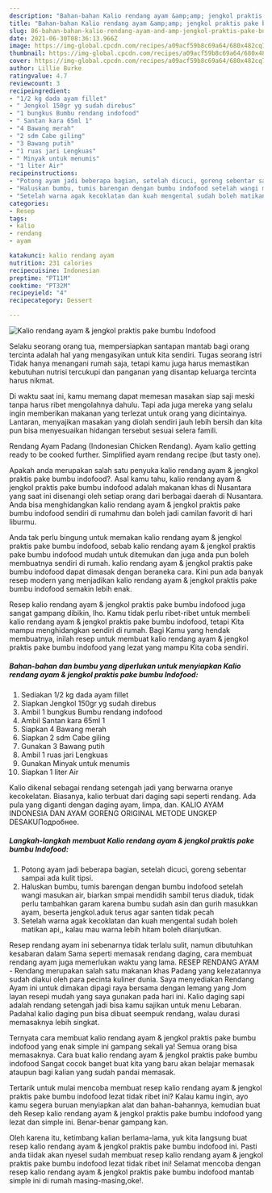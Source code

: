 ```yaml
---
description: "Bahan-bahan Kalio rendang ayam &amp;amp; jengkol praktis pake bumbu Indofood yang nikmat Untuk Jualan"
title: "Bahan-bahan Kalio rendang ayam &amp;amp; jengkol praktis pake bumbu Indofood yang nikmat Untuk Jualan"
slug: 86-bahan-bahan-kalio-rendang-ayam-and-amp-jengkol-praktis-pake-bumbu-indofood-yang-nikmat-untuk-jualan
date: 2021-06-30T08:36:13.966Z
image: https://img-global.cpcdn.com/recipes/a09acf59b8c69a64/680x482cq70/kalio-rendang-ayam-jengkol-praktis-pake-bumbu-indofood-foto-resep-utama.jpg
thumbnail: https://img-global.cpcdn.com/recipes/a09acf59b8c69a64/680x482cq70/kalio-rendang-ayam-jengkol-praktis-pake-bumbu-indofood-foto-resep-utama.jpg
cover: https://img-global.cpcdn.com/recipes/a09acf59b8c69a64/680x482cq70/kalio-rendang-ayam-jengkol-praktis-pake-bumbu-indofood-foto-resep-utama.jpg
author: Lillie Burke
ratingvalue: 4.7
reviewcount: 3
recipeingredient:
- "1/2 kg dada ayam fillet"
- " Jengkol 150gr yg sudah direbus"
- "1 bungkus Bumbu rendang indofood"
- " Santan kara 65ml 1"
- "4 Bawang merah"
- "2 sdm Cabe giling"
- "3 Bawang putih"
- "1 ruas jari Lengkuas"
- " Minyak untuk menumis"
- "1 liter Air"
recipeinstructions:
- "Potong ayam jadi beberapa bagian, setelah dicuci, goreng sebentar sampai ada kulit tipsi."
- "Haluskan bumbu, tumis barengan dengan bumbu indofood setelah wangi masukan air, biarkan smpai mendidih sambil terus diaduk, tidak perlu tambahkan garam karena bumbu sudah asin dan gurih masukkan ayam, beserta jengkol.aduk terus agar santen tidak pecah"
- "Setelah warna agak kecoklatan dan kuah mengental sudah boleh matikan api,, kalau mau warna lebih hitam boleh dilanjutkan."
categories:
- Resep
tags:
- kalio
- rendang
- ayam

katakunci: kalio rendang ayam 
nutrition: 231 calories
recipecuisine: Indonesian
preptime: "PT11M"
cooktime: "PT32M"
recipeyield: "4"
recipecategory: Dessert

---
```



![Kalio rendang ayam &amp; jengkol praktis pake bumbu Indofood](https://img-global.cpcdn.com/recipes/a09acf59b8c69a64/680x482cq70/kalio-rendang-ayam-jengkol-praktis-pake-bumbu-indofood-foto-resep-utama.jpg)

Selaku seorang orang tua, mempersiapkan santapan mantab bagi orang tercinta adalah hal yang mengasyikan untuk kita sendiri. Tugas seorang istri Tidak hanya menangani rumah saja, tetapi kamu juga harus memastikan kebutuhan nutrisi tercukupi dan panganan yang disantap keluarga tercinta harus nikmat.

Di waktu  saat ini, kamu memang dapat memesan masakan siap saji meski tanpa harus ribet mengolahnya dahulu. Tapi ada juga mereka yang selalu ingin memberikan makanan yang terlezat untuk orang yang dicintainya. Lantaran, menyajikan masakan yang diolah sendiri jauh lebih bersih dan kita pun bisa menyesuaikan hidangan tersebut sesuai selera famili. 

Rendang Ayam Padang (Indonesian Chicken Rendang). Ayam kalio getting ready to be cooked further. Simplified ayam rendang recipe (but tasty one).

Apakah anda merupakan salah satu penyuka kalio rendang ayam &amp; jengkol praktis pake bumbu indofood?. Asal kamu tahu, kalio rendang ayam &amp; jengkol praktis pake bumbu indofood adalah makanan khas di Nusantara yang saat ini disenangi oleh setiap orang dari berbagai daerah di Nusantara. Anda bisa menghidangkan kalio rendang ayam &amp; jengkol praktis pake bumbu indofood sendiri di rumahmu dan boleh jadi camilan favorit di hari liburmu.

Anda tak perlu bingung untuk memakan kalio rendang ayam &amp; jengkol praktis pake bumbu indofood, sebab kalio rendang ayam &amp; jengkol praktis pake bumbu indofood mudah untuk ditemukan dan juga anda pun boleh membuatnya sendiri di rumah. kalio rendang ayam &amp; jengkol praktis pake bumbu indofood dapat dimasak dengan beraneka cara. Kini pun ada banyak resep modern yang menjadikan kalio rendang ayam &amp; jengkol praktis pake bumbu indofood semakin lebih enak.

Resep kalio rendang ayam &amp; jengkol praktis pake bumbu indofood juga sangat gampang dibikin, lho. Kamu tidak perlu ribet-ribet untuk membeli kalio rendang ayam &amp; jengkol praktis pake bumbu indofood, tetapi Kita mampu menghidangkan sendiri di rumah. Bagi Kamu yang hendak membuatnya, inilah resep untuk membuat kalio rendang ayam &amp; jengkol praktis pake bumbu indofood yang lezat yang mampu Kita coba sendiri.

<!--inarticleads1-->

##### Bahan-bahan dan bumbu yang diperlukan untuk menyiapkan Kalio rendang ayam &amp; jengkol praktis pake bumbu Indofood:

1. Sediakan 1/2 kg dada ayam fillet
1. Siapkan  Jengkol 150gr yg sudah direbus
1. Ambil 1 bungkus Bumbu rendang indofood
1. Ambil  Santan kara 65ml 1
1. Siapkan 4 Bawang merah
1. Siapkan 2 sdm Cabe giling
1. Gunakan 3 Bawang putih
1. Ambil 1 ruas jari Lengkuas
1. Gunakan  Minyak untuk menumis
1. Siapkan 1 liter Air


Kalio dikenal sebagai rendang setengah jadi yang berwarna oranye kecokelatan. Biasanya, kalio terbuat dari daging sapi seperti rendang. Ada pula yang diganti dengan daging ayam, limpa, dan. KALIO AYAM INDONESIA DAN AYAM GORENG ORIGINAL METODE UNGKEP DESAKUПодробнее. 

<!--inarticleads2-->

##### Langkah-langkah membuat Kalio rendang ayam &amp; jengkol praktis pake bumbu Indofood:

1. Potong ayam jadi beberapa bagian, setelah dicuci, goreng sebentar sampai ada kulit tipsi.
1. Haluskan bumbu, tumis barengan dengan bumbu indofood setelah wangi masukan air, biarkan smpai mendidih sambil terus diaduk, tidak perlu tambahkan garam karena bumbu sudah asin dan gurih masukkan ayam, beserta jengkol.aduk terus agar santen tidak pecah
1. Setelah warna agak kecoklatan dan kuah mengental sudah boleh matikan api,, kalau mau warna lebih hitam boleh dilanjutkan.


Resep rendang ayam ini sebenarnya tidak terlalu sulit, namun dibutuhkan kesabaran dalam Sama seperti memasak rendang daging, cara membuat rendang ayam juga memerlukan waktu yang lama. RESEP RENDANG AYAM - Rendang merupakan salah satu makanan khas Padang yang kelezatannya sudah diakui oleh para pecinta kuliner dunia. Saya menyediakan Rendang Ayam ini untuk dimakan dipagi raya bersama dengan lemang yang Jom layan resepi mudah yang saya gunakan pada hari ini. Kalio daging sapi adalah rendang setengah jadi bisa kamu sajikan untuk menu Lebaran. Padahal kalio daging pun bisa dibuat seempuk rendang, walau durasi memasaknya lebih singkat. 

Ternyata cara membuat kalio rendang ayam &amp; jengkol praktis pake bumbu indofood yang enak simple ini gampang sekali ya! Semua orang bisa memasaknya. Cara buat kalio rendang ayam &amp; jengkol praktis pake bumbu indofood Sangat cocok banget buat kita yang baru akan belajar memasak ataupun bagi kalian yang sudah pandai memasak.

Tertarik untuk mulai mencoba membuat resep kalio rendang ayam &amp; jengkol praktis pake bumbu indofood lezat tidak ribet ini? Kalau kamu ingin, ayo kamu segera buruan menyiapkan alat dan bahan-bahannya, kemudian buat deh Resep kalio rendang ayam &amp; jengkol praktis pake bumbu indofood yang lezat dan simple ini. Benar-benar gampang kan. 

Oleh karena itu, ketimbang kalian berlama-lama, yuk kita langsung buat resep kalio rendang ayam &amp; jengkol praktis pake bumbu indofood ini. Pasti anda tiidak akan nyesel sudah membuat resep kalio rendang ayam &amp; jengkol praktis pake bumbu indofood lezat tidak ribet ini! Selamat mencoba dengan resep kalio rendang ayam &amp; jengkol praktis pake bumbu indofood mantab simple ini di rumah masing-masing,oke!.

